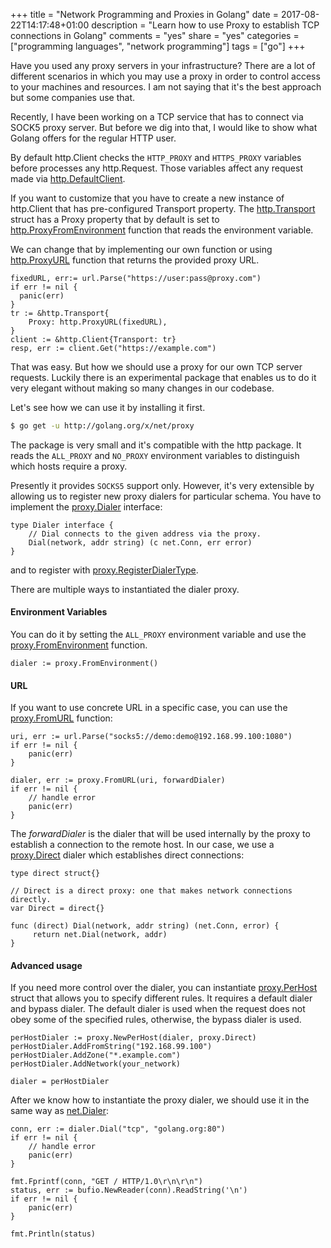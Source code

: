 +++
title = "Network Programming and Proxies in Golang"
date = 2017-08-22T14:17:48+01:00
description = "Learn how to use Proxy to establish TCP connections in Golang"
comments = "yes"
share = "yes"
categories = ["programming languages", "network programming"]
tags = ["go"]
+++

Have you used any proxy servers in your infrastructure? There are a lot of
different scenarios in which you may use a proxy in order to control access to
your machines and resources. I am not saying that it's the best approach but
some companies use that.

Recently, I have been working on a TCP service that has to connect via SOCK5
proxy server. But before we dig into that, I would like to show what Golang
offers for the regular HTTP user.

By default http.Client checks the `HTTP_PROXY` and `HTTPS_PROXY` variables before
processes any http.Request. Those variables affect any request made via
[http.DefaultClient](https://golang.org/pkg/net/http/#Client).

If you want to customize that you have to create a new instance of http.Client
that has pre-configured Transport property. The
[http.Transport](https://golang.org/pkg/net/http/#Transport) struct has a Proxy
property that by default is set to
[http.ProxyFromEnvironment](https://golang.org/pkg/net/http/#ProxyFromEnvironment)
function that reads the environment variable.

We can change that by implementing our own function or using
[http.ProxyURL](https://golang.org/pkg/net/http/#ProxyURL) function that
returns the provided proxy URL.

```golang
fixedURL, err:= url.Parse("https://user:pass@proxy.com")
if err != nil {
  panic(err)
}
tr := &http.Transport{
    Proxy: http.ProxyURL(fixedURL),
}
client := &http.Client{Transport: tr}
resp, err := client.Get("https://example.com")
```

That was easy. But how we should use a proxy for our own TCP server requests.
Luckily there is an experimental package that enables us to do it very elegant
without making so many changes in our codebase.

Let's see how we can use it by installing it first.

```bash
$ go get -u http://golang.org/x/net/proxy
```

The package is very small and it's compatible with the http package. It reads
the `ALL_PROXY` and `NO_PROXY` environment variables to distinguish which hosts
require a proxy.

Presently it provides `SOCKS5` support only. However, it's very extensible by
allowing us to register new proxy dialers for particular schema. You have to
implement the [proxy.Dialer](https://godoc.org/golang.org/x/net/proxy#Dialer)
interface:

```golang
type Dialer interface {
    // Dial connects to the given address via the proxy.
    Dial(network, addr string) (c net.Conn, err error)
}
```

and to register with [proxy.RegisterDialerType]().

There are multiple ways to instantiated the dialer proxy.

#### Environment Variables

You can do it by setting the `ALL_PROXY` environment variable and use the
[proxy.FromEnvironment](https://godoc.org/golang.org/x/net/proxy#FromEnvironment)
function.

```golang
dialer := proxy.FromEnvironment()
```

#### URL

If you want to use concrete URL in a specific case, you can use the
[proxy.FromURL](https://godoc.org/golang.org/x/net/proxy#FromURL) function:

```golang
uri, err := url.Parse("socks5://demo:demo@192.168.99.100:1080")
if err != nil {
    panic(err)
}

dialer, err := proxy.FromURL(uri, forwardDialer)
if err != nil {
    // handle error
    panic(err)
}
```

The _forwardDialer_ is the dialer that will be used internally by the proxy to
establish a connection to the remote host. In our case, we use a
[proxy.Direct](https://godoc.org/golang.org/x/net/proxy#Variables) dialer which
establishes direct connections:

```golang
type direct struct{}

// Direct is a direct proxy: one that makes network connections directly.
var Direct = direct{}

func (direct) Dial(network, addr string) (net.Conn, error) {
     return net.Dial(network, addr)
}
```

#### Advanced usage

If you need more control over the dialer, you can instantiate [proxy.PerHost]()
struct that allows you to specify different rules. It requires a default dialer
and bypass dialer. The default dialer is used when the request does not obey
some of the specified rules, otherwise, the bypass dialer is used.

```golang
perHostDialer := proxy.NewPerHost(dialer, proxy.Direct)
perHostDialer.AddFromString("192.168.99.100")
perHostDialer.AddZone("*.example.com")
perHostDialer.AddNetwork(your_network)

dialer = perHostDialer
```

After we know how to instantiate the proxy dialer, we should use it in the same
way as [net.Dialer](https://golang.org/pkg/net/#Dialer):

```golang
conn, err := dialer.Dial("tcp", "golang.org:80")
if err != nil {
    // handle error
    panic(err)
}

fmt.Fprintf(conn, "GET / HTTP/1.0\r\n\r\n")
status, err := bufio.NewReader(conn).ReadString('\n')
if err != nil {
    panic(err)
}

fmt.Println(status)
```
